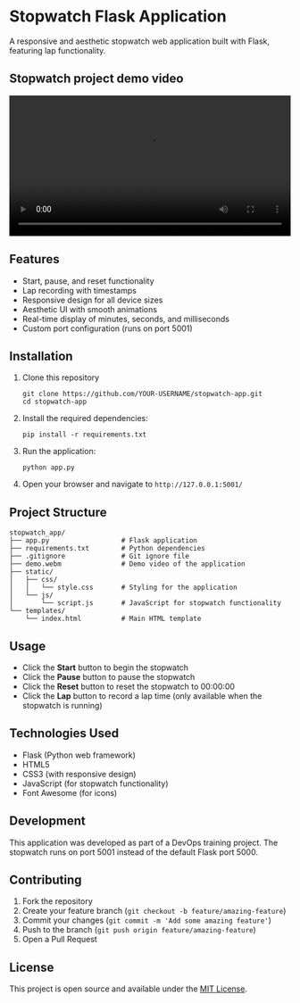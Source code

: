 # Stopwatch Flask Application

A responsive and aesthetic stopwatch web application built with Flask, featuring lap functionality.

## Stopwatch project demo video

<video src="demo.webm" controls title="Stopwatch Application Demo" width="100%"></video>

## Features

- Start, pause, and reset functionality
- Lap recording with timestamps
- Responsive design for all device sizes
- Aesthetic UI with smooth animations
- Real-time display of minutes, seconds, and milliseconds
- Custom port configuration (runs on port 5001)

## Installation

1. Clone this repository
   ```
   git clone https://github.com/YOUR-USERNAME/stopwatch-app.git
   cd stopwatch-app
   ```

2. Install the required dependencies:
   ```
   pip install -r requirements.txt
   ```

3. Run the application:
   ```
   python app.py
   ```

4. Open your browser and navigate to `http://127.0.0.1:5001/`

## Project Structure

```
stopwatch_app/
├── app.py                  # Flask application
├── requirements.txt        # Python dependencies
├── .gitignore              # Git ignore file
├── demo.webm               # Demo video of the application
├── static/
│   ├── css/
│   │   └── style.css       # Styling for the application
│   └── js/
│       └── script.js       # JavaScript for stopwatch functionality
└── templates/
    └── index.html          # Main HTML template
```

## Usage

- Click the **Start** button to begin the stopwatch
- Click the **Pause** button to pause the stopwatch
- Click the **Reset** button to reset the stopwatch to 00:00:00
- Click the **Lap** button to record a lap time (only available when the stopwatch is running)

## Technologies Used

- Flask (Python web framework)
- HTML5
- CSS3 (with responsive design)
- JavaScript (for stopwatch functionality)
- Font Awesome (for icons)

## Development

This application was developed as part of a DevOps training project. The stopwatch runs on port 5001 instead of the default Flask port 5000.

## Contributing

1. Fork the repository
2. Create your feature branch (`git checkout -b feature/amazing-feature`)
3. Commit your changes (`git commit -m 'Add some amazing feature'`)
4. Push to the branch (`git push origin feature/amazing-feature`)
5. Open a Pull Request

## License

This project is open source and available under the [MIT License](LICENSE).
